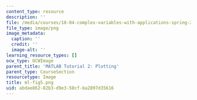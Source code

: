 ```yaml
---
content_type: resource
description: ''
file: /media/courses/18-04-complex-variables-with-applications-spring-2018/abdae86282b3d9e350cfba2897d35616_ml-fig5.png
file_type: image/png
image_metadata:
  caption: ''
  credit: ''
  image-alt: ''
learning_resource_types: []
ocw_type: OCWImage
parent_title: 'MATLAB Tutorial 2: Plotting'
parent_type: CourseSection
resourcetype: Image
title: ml-fig5.png
uid: abdae862-82b3-d9e3-50cf-ba2897d35616
---
```

